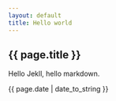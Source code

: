 ```yaml
---
layout: default
title: Hello world
---
```

<h2>{{ page.title }}</h2>
<p>Hello Jekll, hello markdown.</p>
<p>{{ page.date | date_to_string }}</p>